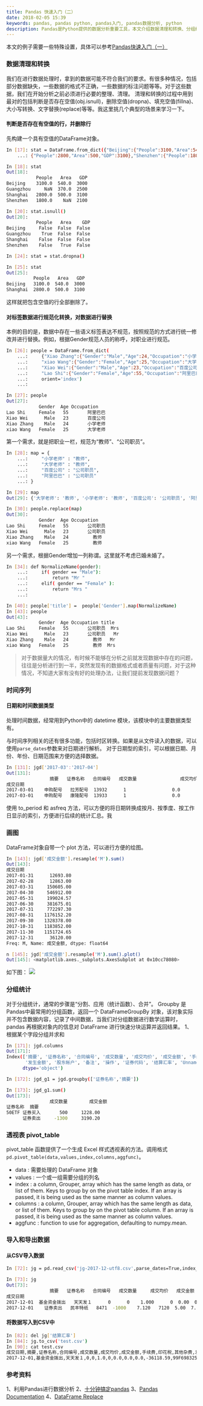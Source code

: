 ```yaml
---
title: Pandas 快速入门（二）
date: 2018-02-05 15:39
keywords: pandas, pandas python, pandas入门, pandas数据分析, python
description: Pandas是Python提供的数据分析重要工具，本文介绍数据清理和转换、分组统计及画图等功能，助你快速入门 pandas 数据分析。
---
```


本文的例子需要一些特殊设置，具体可以参考[Pandas快速入门（一）](http://www.cnblogs.com/cocowool/p/8316595.html)

### 数据清理和转换
我们在进行数据处理时，拿到的数据可能不符合我们的要求。有很多种情况，包括部分数据缺失，一些数据的格式不正确，一些数据的标注问题等等。对于这些数据，我们在开始分析之前必须进行必要的整理、清理。
清理和转换的过程中用到最对的包括判断是否存在空值(obj.isnull)，删除空值(dropna)、填充空值(fillna)、大小写转换、文字替换(replace)等等。我这里挑几个典型的场景来学习一下。

#### 判断是否存在有空值的行，并删除行
先构建一个具有空值的DataFrame对象。
```bash
In [17]: stat = DataFrame.from_dict({"Beijing":{"People":3100,"Area":540,"GDP":3000},"Guangzhou":{"People":np.nan,"Area":370,"GDP":2500},"Shanghai":
    ...: {"People":2800,"Area":500,"GDP":3100},"Shenzhen":{"People":1800,"Area":np.nan,"GDP":2100}},orient='index')

In [18]: stat
Out[18]: 
           People   Area   GDP
Beijing    3100.0  540.0  3000
Guangzhou     NaN  370.0  2500
Shanghai   2800.0  500.0  3100
Shenzhen   1800.0    NaN  2100

In [20]: stat.isnull()
Out[20]: 
           People   Area    GDP
Beijing     False  False  False
Guangzhou    True  False  False
Shanghai    False  False  False
Shenzhen    False   True  False

In [24]: stat = stat.dropna()

In [25]: stat
Out[25]: 
          People   Area   GDP
Beijing   3100.0  540.0  3000
Shanghai  2800.0  500.0  3100
```
这样就把包含空值的行全部删除了。

#### 对标签数据进行规范化转换，对数据进行替换
本例的目的是，数据中存在一些语义标签表达不规范，按照规范的方式进行统一修改并进行替换。例如，根据Gender规范人员的称呼，对职业进行规范。
```bash
In [26]: people = DataFrame.from_dict(
    ...:     {"Xiao Zhang":{"Gender":"Male","Age":24,"Occupation":"小学老师"},
    ...:     "xiao Wang":{"Gender":"Female","Age":25,"Occupation":"大学老师"},
    ...:     "Xiao Wei":{"Gender":"Male","Age":23,"Occupation":"百度公司"},
    ...:     "Lao Shi":{"Gender":"Female","Age":55,"Occupation":"阿里巴巴"}},
    ...:     orient='index')
    ...:     

In [27]: people
Out[27]: 
            Gender  Age Occupation
Lao Shi     Female   55       阿里巴巴
Xiao Wei      Male   23       百度公司
Xiao Zhang    Male   24       小学老师
xiao Wang   Female   25       大学老师
```
第一个需求，就是把职业一栏，规范为“教师”、“公司职员”。
```bash
In [28]: map = {
    ...:     "小学老师" : "教师",
    ...:     "大学老师" : "教师",
    ...:     "百度公司" : "公司职员",
    ...:     "阿里巴巴" : "公司职员"
    ...: }

In [29]: map
Out[29]: {'大学老师': '教师', '小学老师': '教师', '百度公司': '公司职员', '阿里巴巴': '公司职员'}

In [30]: people.replace(map)
Out[30]: 
            Gender  Age Occupation
Lao Shi     Female   55       公司职员
Xiao Wei      Male   23       公司职员
Xiao Zhang    Male   24         教师
xiao Wang   Female   25         教师
```
另一个需求，根据Gender增加一列称谓。这里就不考虑已婚未婚了。
```bash
In [34]: def NormalizeName(gender):
    ...:     if( gender == "Male"):
    ...:         return "Mr "
    ...:     elif( gender == "Female" ):
    ...:         return "Mrs "
    ...:  

In [40]: people['title'] =  people['Gender'].map(NormalizeName)
In [43]: people
Out[43]: 
            Gender  Age Occupation title
Lao Shi     Female   55       公司职员  Mrs 
Xiao Wei      Male   23       公司职员   Mr 
Xiao Zhang    Male   24         教师   Mr 
xiao Wang   Female   25         教师  Mrs
```
> 对于数据量大的情况，有时候不能够在分析之前就发现数据中存在的问题，往往是分析进行到一半，突然发现有的数据格式或者质量有问题，对于这种情况，不知道大家有没有好的处理办法，让我们提前发现数据问题？


### 时间序列

#### 日期和时间数据类型
处理时间数据，经常用到Python中的 datetime 模块，该模块中的主要数据类型有。

与时间序列相关的还有很多功能，包括时区转换。如果是从文件读入的数据，可以使用```parse_dates```参数来对日期进行解析。
对于日期型的索引，可以根据日期、月份、年份、日期范围来方便的选择数据。
```bash
In [131]: jgd['2017-03':'2017-04']
Out[131]: 
                摘要   证券名称   合同编号   成交数量                成交均价     成交金额   手续费  \
成交日期                                                                         
2017-03-01    申购配号   拉芳配号  13932      1                 0.0      0.0   0.0   
2017-03-01    申购配号   康隆配号  13933      1                 0.0      0.0   0.0
```
使用 to_period 和 asfreq 方法，可以方便的将日期转换成按月、按季度、按工作日显示的索引，方便进行后续的统计汇总。我

### 画图
DataFrame对象自带一个 plot 方法，可以进行方便的绘图。
```bash
In [143]: jgd['成交金额'].resample('M').sum()
Out[143]: 
成交日期
2017-01-31      12693.80
2017-02-28      12863.00
2017-03-31     150605.00
2017-04-30     546912.00
2017-05-31     199024.57
2017-06-30     381675.01
2017-07-31     772297.30
2017-08-31    1176152.20
2017-09-30    1328378.00
2017-10-31    1183852.00
2017-11-30    1151724.65
2017-12-31      36120.00
Freq: M, Name: 成交金额, dtype: float64

n [145]: jgd['成交金额'].resample('M').sum().plot()
Out[145]: <matplotlib.axes._subplots.AxesSubplot at 0x10cc78080>
```
如下图：
![](20180205-pandas-introduce-2/39469-20180206095943810-555327950.png)

### 分组统计
对于分组统计，通常的步骤是“分割、应用（统计函数）、合并”。
Groupby 是Pandas中最常用的分组函数，返回一个 DataFrameGroupBy 对象，该对象实际并不包含数据内容，记录了中间数据，当我们对分组数据进行数学运算时，pandas 再根据对象内的信息对 DataFrame 进行快速分块运算并返回结果。
1、根据某个字段分组并求和
```bash
In [171]: jgd.columns
Out[171]: 
Index(['摘要', '证券名称', '合同编号', '成交数量', '成交均价', '成交金额', '手续费', '印花税', '其他杂费',
       '发生金额', '股东帐户', '备注', '操作', '证券代码', '结算汇率', 'Unnamed: 16'],
      dtype='object')

In [172]: jgd_g1 = jgd.groupby(['证券名称','摘要'])

In [173]: jgd_g1.sum()
Out[173]: 
                成交数量        成交金额
证券名称  摘要                        
50ETF 证券买入       500     1228.00
      证券卖出     -1300     3190.20
```

### 透视表 pivot_table
pivot_table 函数提供了一个生成 Excel 样式透视表的方法。调用格式```pd.pivot_table(data,values,index,columns,aggfunc)```。

* data : 需要处理的 DataFrame 对象
* values : 一个或一组需要分组的列名
* index : a column, Grouper, array which has the same length as data, or list of them. Keys to group by on the pivot table index. If an array is passed, it is being used as the same manner as column values.
* columns : a column, Grouper, array which has the same length as data, or list of them. Keys to group by on the pivot table column. If an array is passed, it is being used as the same manner as column values.
* aggfunc : function to use for aggregation, defaulting to numpy.mean.

### 导入和导出数据

#### 从CSV导入数据
```bash
In [72]: jg = pd.read_csv('jg-2017-12-utf8.csv',parse_dates=True,index_col=0)

In [73]: jg
Out[73]: 
                摘要   证券名称   合同编号   成交数量     成交均价   成交金额   手续费   印花税  其他杂费  \
成交日期                                                                        
2017-12-01  基金资金拨出   天天发１      0      0    1.000      0  0.00  0.00  0.00   
2017-12-01    证券卖出   民丰特纸   8471  -1000    7.120   7120  5.00  7.12  0.14
```

#### 将数据写入到CSV中
```bash
In [82]: del jg['结算汇率']
In [84]: jg.to_csv('test.csv')
In [90]: cat test.csv
成交日期,摘要,证券名称,合同编号,成交数量,成交均价,成交金额,手续费,印花税,其他杂费,发生金额,股东帐户,备注,操作,证券代码
2017-12-01,基金资金拨出,天天发１,0,0,1.0,0,0.0,0.0,0.0,-36118.59,99F6983257,122.0,其他,940018
```

### 参考资料
1、利用Pandas进行数据分析
2、[十分钟搞定pandas](https://www.cnblogs.com/chaosimple/p/4153083.html)
3、[Pandas Documentation](https://pandas.pydata.org/pandas-docs/stable/generated/pandas.DataFrame.from_dict.html#pandas.DataFrame.from_dict)
4、[DataFrame Replace](https://pandas.pydata.org/pandas-docs/stable/generated/pandas.DataFrame.replace.html#pandas.DataFrame.replace)











